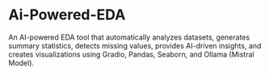 # Ai-Powered-EDA
An AI-powered EDA tool that automatically analyzes datasets, generates summary statistics, detects missing values, provides AI-driven insights, and creates visualizations using Gradio, Pandas, Seaborn, and Ollama (Mistral Model).
